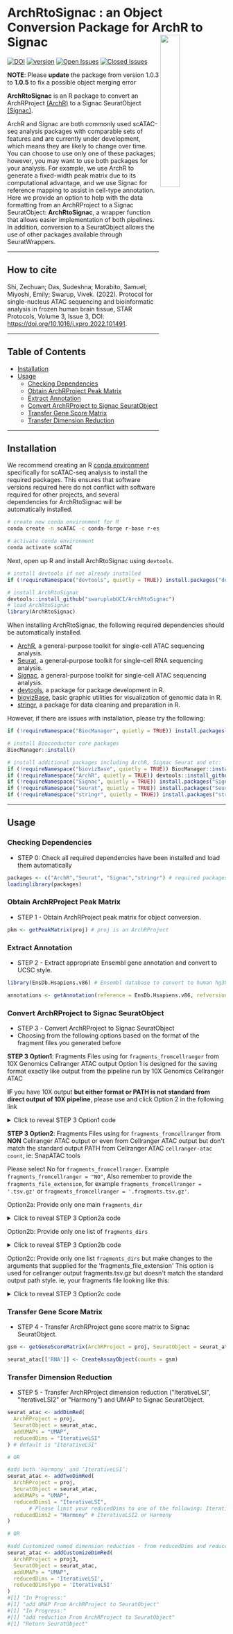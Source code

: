 # ArchRtoSignac : an Object Conversion Package for ArchR to Signac <img src="images/logo.png" align="right" height="30%" width="30%" />

[![DOI](https://zenodo.org/badge/473458154.svg)](https://zenodo.org/badge/latestdoi/473458154)
[![version](https://img.shields.io/badge/version-1.0.5-red.svg)](https://semver.org)
[![Open Issues](https://img.shields.io/github/issues-raw/swaruplabUCI/ArchRtoSignac?label=open%20issues&color=yellow)](https://github.com/swaruplabUCI/ArchRtoSignac/issues)
[![Closed Issues](https://img.shields.io/github/issues-closed-raw/swaruplabUCI/ArchRtoSignac?label=closed%20issues&color=green)](https://github.com/swaruplabUCI/ArchRtoSignac/issues?q=is%3Aissue+is%3Aclosed)

**NOTE**: Please **update** the package from version 1.0.3 to **1.0.5** to fix a possible object merging error

**ArchRtoSignac** is an R package to convert an ArchRProject [(ArchR)](https://www.archrproject.com/index.html) to a Signac SeuratObject [(Signac)](https://satijalab.org/signac/index.html).

ArchR and Signac are both commonly used scATAC-seq analysis packages with comparable sets of features and are currently under development, which means they are likely to change over time. You can choose to use only one of these packages; however, you may want to use both packages for your analysis. For example, we use ArchR to generate a fixed-width peak matrix due to its computational advantage, and we use Signac for reference mapping to assist in cell-type annotation. Here we provide an option to help with the data formatting from an ArchRProject to a Signac SeuratObject: **ArchRtoSignac**, a wrapper function that allows easier implementation of both pipelines. In addition, conversion to a SeuratObject allows the use of other packages available through SeuratWrappers.

---
## How to cite

Shi, Zechuan; Das, Sudeshna; Morabito, Samuel; Miyoshi, Emily; Swarup, Vivek. (2022). Protocol for single-nucleus ATAC sequencing and bioinformatic analysis in frozen human brain tissue, STAR Protocols, Volume 3, Issue 3, DOI: https://doi.org/10.1016/j.xpro.2022.101491.


---
## Table of Contents

- [Installation](#installation)
- [Usage](#usage)
  - [Checking Dependencies](#checking-dependencies)
  - [Obtain ArchRProject Peak Matrix](#obtain-archrproject-peak-matrix)
  - [Extract Annotation](#extract-annotation)
  - [Convert ArchRProject to Signac SeuratObject](#convert-archrproject-to-signac-seuratobject)
  - [Transfer Gene Score Matrix](#transfer-gene-score-matrix)
  - [Transfer Dimension Reduction](#transfer-dimension-reduction)


---

## Installation

We recommend creating an R [conda environment](https://docs.conda.io/en/latest) specifically for scATAC-seq analysis to install the required packages. This ensures that software versions required here do not conflict with software required for other projects, and several dependencies for ArchRtoSignac will be automatically installed.

```bash
# create new conda environment for R
conda create -n scATAC -c conda-forge r-base r-essentials

# activate conda environment
conda activate scATAC

```

Next, open up R and install ArchRtoSignac using `devtools`.

```r
# install devtools if not already installed
if (!requireNamespace("devtools", quietly = TRUE)) install.packages("devtools")

# install ArchRtoSignac
devtools::install_github("swaruplabUCI/ArchRtoSignac")
# load ArchRtoSignac
library(ArchRtoSignac)

```

When installing ArchRtoSignac, the following required dependencies should be automatically installed.

* [ArchR](https://www.archrproject.com/index.html), a general-purpose toolkit for single-cell ATAC sequencing analysis.
* [Seurat](https://satijalab.org/seurat/index.html), a general-purpose toolkit for single-cell RNA sequencing analysis.
* [Signac](https://satijalab.org/signac/index.html), a general-purpose toolkit for single-cell ATAC sequencing analysis.
* [devtools](https://devtools.r-lib.org/), a package for package development in R.
* [biovizBase](https://www.bioconductor.org/packages/release/bioc/html/biovizBase.html), basic graphic utilities for visualization of genomic data in R.
* [stringr](https://cran.r-project.org/web/packages/stringr/readme/README.html), a package for data cleaning and preparation in R.

However, if there are issues with installation, please try the following:

```r
if (!requireNamespace("BiocManager", quietly = TRUE)) install.packages("BiocManager")

# install Bioconductor core packages
BiocManager::install()

# install additional packages including ArchR, Signac Seurat and etc:
if (!requireNamespace("biovizBase", quietly = TRUE)) BiocManager::install("biovizBase")
if (!requireNamespace("ArchR", quietly = TRUE)) devtools::install_github("GreenleafLab/ArchR", ref="master", repos = BiocManager::repositories())
if (!requireNamespace("Signac", quietly = TRUE)) install.packages("Signac")
if (!requireNamespace("Seurat", quietly = TRUE)) install.packages("Seurat")
if (!requireNamespace("stringr", quietly = TRUE)) install.packages("stringr")

```

---
## Usage

### Checking Dependencies
  - STEP 0: Check all required dependencies have been installed and load them automatically

```r
packages <- c("ArchR","Seurat", "Signac","stringr") # required packages
loadinglibrary(packages)

```


### Obtain ArchRProject Peak Matrix
  - STEP 1 - Obtain ArchRProject peak matrix for object conversion.

```r
pkm <- getPeakMatrix(proj) # proj is an ArchRProject

```

### Extract Annotation
  - STEP 2 - Extract appropriate Ensembl gene annotation and convert to UCSC style.

```r
library(EnsDb.Hsapiens.v86) # Ensembl database to convert to human hg38. Install what is appropriate for your analysis

annotations <- getAnnotation(reference = EnsDb.Hsapiens.v86, refversion = "hg38") # "UCSC" is the default style to change to but can be changed with argument seqStyle

```

### Convert ArchRProject to Signac SeuratObject
  - STEP 3 - Convert ArchRProject to Signac SeuratObject
  - Choosing from the following options based on the format of the fragment files you generated before

**STEP 3 Option1**: Fragments Files using for `fragments_fromcellranger` from 10X Genomics Cellranger ATAC output
Option 1 is designed for the saving format exactly like output from the pipeline run by 10X Genomics Cellranger ATAC

**IF** you have 10X output **but either format or PATH is not standard from direct output of 10X pipeline**, please use and click Option 2 in the following link

<details>
  <summary>Click to reveal STEP 3 Option1 code</summary>

<!-- Your hidden code here -->
Please select Yes for `fragments_fromcellranger`. Example `fragments_fromcellranger = "Yes"`

```r
# Option 1a: Set one directory containing the cellranger output for each sample
fragments_dir <- "path_to_cellranger_atac_output" # the directory before "/outs/" for all samples

seurat_atac <- ArchR2Signac(
  ArchRProject = proj,
  refversion = "hg38",
  #samples = samplelist, # list of samples in the ArchRProject (default will use ArchRProject@cellColData$Sample but another list can be provided)
  fragments_dir = fragments_dir,
  pm = pkm, # peak matrix from getPeakMatrix()
  fragments_fromcellranger = "Yes", # fragments_fromcellranger This is an Yes or No selection ("NO" | "N" | "No" or "YES" | "Y" | "Yes")
  fragments_file_extension = NULL, # Default - NULL: File_Extension for fragments files (typically they should be '.tsv.gz' or '.fragments.tsv.gz')
  annotation = annotations # annotation from getAnnotation()
)

# Option 1b: Set a list of directories containing the cellranger output for each sample
# (this newly added code to take in a list of fragments' path work both for fragments from cellranger and fragments not from cellranger, and when fragments are not from cellranger, please provide fragments_file_extension)
#
# Also PLEASE MAKE SURE the order of the fragment_dirs for samples have the same order as samplelist
# or the order of list from ArchRProject@cellColData$Sample
fragments_dirs <- list(
  "/path/to/sample1/cellranger/output",
  "/path/to/sample2/cellranger/output",
  "/path/to/sample3/cellranger/output"
)


# # Optional: when fragments_fromcellranger = "NO", please set the file extension for the fragments file
# fragments_file_extension <- ".fragments.tsv.gz"

# Call the ArchR2Signac function with the provided arguments
SeuratObject <- ArchR2Signac(
  ArchRProject = proj,
  refversion = "hg38",
  samples = samples,
  fragments_dir = fragments_dirs,
  pm = pkm,
  fragments_fromcellranger = "YES",
  annotation = annotations
)

```
</details>

**STEP 3 Option2**: Fragments Files using for `fragments_fromcellranger` from **NON** Cellranger ATAC output or even from Cellranger ATAC output but don't match the standard output PATH from Cellranger ATAC `cellranger-atac count`, ie: SnapATAC tools

Please select No for `fragments_fromcellranger`. Example `fragments_fromcellranger = "NO"`, Also remember to provide the `fragments_file_extension`, for example `fragments_fromcellranger = '.tsv.gz'` or `fragments_fromcellranger = '.fragments.tsv.gz'`.

Option2a: Provide only one main `fragments_dir`

<details>
  <summary>Click to reveal STEP 3 Option2a code</summary>

<!-- Your hidden code here -->
```
#For eample, Fragments files in the folder HemeFragments, which we can check them in terminal
### in Linux ###
tree /ArchR/HemeFragments/

/ArchR/HemeFragments/
├── scATAC_BMMC_R1.fragments.tsv.gz
├── scATAC_BMMC_R1.fragments.tsv.gz.tbi
├── scATAC_CD34_BMMC_R1.fragments.tsv.gz
├── scATAC_CD34_BMMC_R1.fragments.tsv.gz.tbi
├── scATAC_PBMC_R1.fragments.tsv.gz
└── scATAC_PBMC_R1.fragments.tsv.gz.tbi
##################
```

** **Possible issue** due to the fragments format if fragments files are not from cellranger actac out:
Reported in [#Issue3](https://github.com/swaruplabUCI/ArchRtoSignac/issues/3)
Please check out: Signac snATAC-seq fragment file [Format](https://support.10xgenomics.com/single-cell-atac/software/pipelines/latest/output/fragments)

** **Solution**
https://github.com/stuart-lab/signac/issues/748

```r
fragments_dir <- "/ArchR/HemeFragments/" # please see the fragments format provided by ArchR examples
#Above is the directory accessing the fragments files.

## NOTE: steps before the the conversion from ArchRProject to Signac SeuratObject.

#BiocManager::install("EnsDb.Hsapiens.v75")
#library(EnsDb.Hsapiens.v75)
#annotations <- getAnnotation(seqStyle = 'UCSC', refversion = 'hg19', reference = EnsDb.Hsapiens.v75)
#pm <- getPeakMatrix(ArchRProject= proj)

# Conversion function
seurat_atac <- ArchR2Signac(
  ArchRProject = proj,
  # samples = samples, # Provide a list of unique sample
  fragments_dir = fragments_dir, # the folder that contains all fragments samples in '.fragments.tsv.gz' or '.tsv.gz'
  pm = pm, # geting peak martix
  fragments_fromcellranger = "NO",
  fragments_file_extension = '.fragments.tsv.gz',
  refversion = 'hg19', # write the EnsDb version
  annotation = annotations
)
```
</details>

Option2b: Provide only one list of `fragments_dirs`

<details>
  <summary>Click to reveal STEP 3 Option2b code</summary>

```r
## OR providing a fragments list but leave the fragments file extension out (use the 'fragments_file_extension' for the fragments extension)
fragments_dirs <- list(
  "/ArchR/HemeFragments/scATAC_BMMC_R1",
  "/ArchR/HemeFragments/scATAC_CD34_BMMC_R1",
  "/ArchR/HemeFragments/scATAC_PBMC_R1"
)

# Call the ArchR2Signac function with the provided arguments
SeuratObject <- ArchR2Signac(
  ArchRProject = proj,
  refversion = "hg19",
  # samples = samples,
  fragments_dir = fragments_dirs,
  pm = pm,
  fragments_fromcellranger = "NO",
  fragments_file_extension = '.fragments.tsv.gz',
  annotation = annotations
)
```
</details>

Option2c: Provide only one list `fragments_dirs` but make changes to the arguments that supplied for the 'fragments_file_extension'
This option is used for cellranger output fragments.tsv.gz but doesn't match the standard output path style.
ie, your fragments file looking like this:

<details>
  <summary>Click to reveal STEP 3 Option2c code</summary>

```
ls
/ArchR/HemeFragments/scATAC_BMMC_R1/fragments.tsv.gz
/ArchR/HemeFragments/scATAC_CD34_BMMC_R1/fragments.tsv.gz
/ArchR/HemeFragments/scATAC_PBMC_R1/fragments.tsv.gz
```
providing a fragments list but leave the fragments file extension out (use the 'fragments_file_extension' for the fragments whole name 'fragments.tsv.gz')

```r
fragments_dirs <- list(
  "/ArchR/HemeFragments/scATAC_BMMC_R1/", # Alert: need the "/" in the end
  "/ArchR/HemeFragments/scATAC_CD34_BMMC_R1/",
  "/ArchR/HemeFragments/scATAC_PBMC_R1/"
)

# Call the ArchR2Signac function with the provided arguments
SeuratObject <- ArchR2Signac(
  ArchRProject = proj,
  refversion = "hg19",
  # samples = samples,
  fragments_dir = fragments_dirs,
  pm = pm,
  fragments_fromcellranger = "NO",
  fragments_file_extension = 'fragments.tsv.gz', # instead of using fragments_file_extension (.tsv.gz or .fragments.tsv.gz), here just use the whole name fragments.tsv.gz
  annotation = annotations
)


```
</details>


### Transfer Gene Score Matrix
  - STEP 4 - Transfer ArchRProject gene score matrix to Signac SeuratObject.

```r
gsm <- getGeneScoreMatrix(ArchRProject = proj, SeuratObject = seurat_atac)

seurat_atac[['RNA']] <- CreateAssayObject(counts = gsm)

```

### Transfer Dimension Reduction
  - STEP 5 - Transfer ArchRProject dimension reduction ("IterativeLSI", "IterativeLSI2" or "Harmony") and UMAP to Signac SeuratObject.

```r
seurat_atac <- addDimRed(
  ArchRProject = proj,
  SeuratObject = seurat_atac,
  addUMAPs = "UMAP",
  reducedDims = "IterativeLSI"
) # default is "IterativeLSI"

# OR

#add both 'Harmony' and ‘IterativeLSI’:
seurat_atac <- addTwoDimRed(
  ArchRProject = proj,
  SeuratObject = seurat_atac,
  addUMAPs = "UMAP",
  reducedDims1 = "IterativeLSI",
       # Please limit your reducedDims to one of the following: IterativeLSI, IterativeLSI2 or Harmony
  reducedDims2 = "Harmony" # IterativeLSI2 or Harmony
)

# OR

#add Customized named dimension reduction - from reducedDims and reducedDimsType -- 'Harmony' or 'IterativeLSI':
seurat_atac <- addCustomizeDimRed(
  ArchRProject = proj3,
  SeuratObject = seurat_atac,
  addUMAPs = "UMAP",
  reducedDims = 'IterativeLSI',
  reducedDimsType = 'IterativeLSI'
)
#[1] "In Progress:"
#[1] "add UMAP From ArchRProject to SeuratObject"
#[1] "In Progress:"
#[1] "add reduction From ArchRProject to SeuratObject"
#[1] "Return SeuratObject"

```
